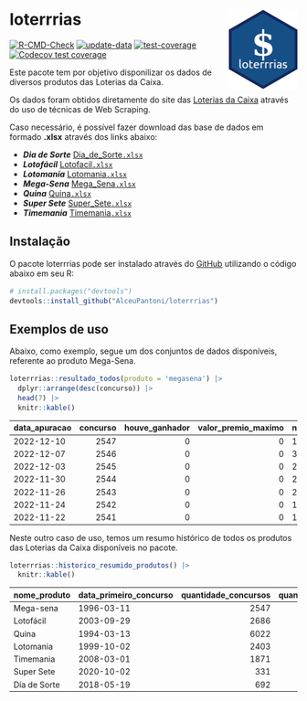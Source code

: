 
<!-- README.md is generated from README.Rmd. Please edit that file -->

# loterrrias <img src="man/figures/logo.png" align="right" height="139" />

<!-- badges: start -->

[![R-CMD-Check](https://github.com/AlceuPantoni/loterrrias/actions/workflows/R-CMD-check.yaml/badge.svg?branch=main)](https://github.com/AlceuPantoni/loterrrias/actions/workflows/R-CMD-check.yaml)
[![update-data](https://github.com/AlceuPantoni/loterrrias/actions/workflows/update-data.yaml/badge.svg)](https://github.com/AlceuPantoni/loterrrias/actions/workflows/update-data.yaml)
[![test-coverage](https://github.com/AlceuPantoni/loterrrias/actions/workflows/test-coverage.yaml/badge.svg?branch=main)](https://github.com/AlceuPantoni/loterrrias/actions/workflows/test-coverage.yaml)
[![Codecov test
coverage](https://codecov.io/gh/AlceuPantoni/loterrrias/branch/main/graph/badge.svg)](https://codecov.io/gh/AlceuPantoni/loterrrias?branch=main)
<!-- badges: end -->

Este pacote tem por objetivo disponilizar os dados de diversos produtos
das Loterias da Caixa.

Os dados foram obtidos diretamente do site das [Loterias da
Caixa](https://loterias.caixa.gov.br/Paginas/default.aspx) através do
uso de técnicas de Web Scraping.

Caso necessário, é possível fazer download das base de dados em formado
**.xlsx** através dos links abaixo:

  - ***Dia de Sorte***
    [Dia\_de\_Sorte`.xlsx`](https://raw.githubusercontent.com/AlceuPantoni/loterrrias/main/data-raw/resultados_diadesorte.xlsx)
  - ***Lotofácil***
    [Lotofacil`.xlsx`](https://raw.githubusercontent.com/AlceuPantoni/loterrrias/main/data-raw/resultados_lotofacil.xlsx)
  - ***Lotomania***
    [Lotomania`.xlsx`](https://raw.githubusercontent.com/AlceuPantoni/loterrrias/main/data-raw/resultados_lotomania.xlsx)
  - ***Mega-Sena***
    [Mega\_Sena`.xlsx`](https://raw.githubusercontent.com/AlceuPantoni/loterrrias/main/data-raw/resultados_megasena.xlsx)
  - ***Quina***
    [Quina`.xlsx`](https://raw.githubusercontent.com/AlceuPantoni/loterrrias/main/data-raw/resultados_quina.xlsx)
  - ***Super Sete***
    [Super\_Sete`.xlsx`](https://raw.githubusercontent.com/AlceuPantoni/loterrrias/main/data-raw/resultados_supersete.xlsx)
  - ***Timemania***
    [Timemania`.xlsx`](https://raw.githubusercontent.com/AlceuPantoni/loterrrias/main/data-raw/resultados_timemania.xlsx)

## Instalação

O pacote loterrrias pode ser instalado através do
[GitHub](https://github.com/) utilizando o código abaixo em seu R:

``` r
# install.packages("devtools")
devtools::install_github("AlceuPantoni/loterrrias")
```

## Exemplos de uso

Abaixo, como exemplo, segue um dos conjuntos de dados disponíveis,
referente ao produto Mega-Sena.

``` r
loterrrias::resultado_todos(produto = 'megasena') |> 
  dplyr::arrange(desc(concurso)) |> 
  head(7) |> 
  knitr::kable()
```

| data\_apuracao | concurso | houve\_ganhador | valor\_premio\_maximo | numeros\_sorteados | num\_1 | num\_2 | num\_3 | num\_4 | num\_5 | num\_6 |
| :------------- | -------: | --------------: | --------------------: | :----------------- | -----: | -----: | -----: | -----: | -----: | -----: |
| 2022-12-10     |     2547 |               0 |                     0 | 10;25;31;37;38;57  |     10 |     25 |     31 |     37 |     38 |     57 |
| 2022-12-07     |     2546 |               0 |                     0 | 3;23;28;34;38;48   |      3 |     23 |     28 |     34 |     38 |     48 |
| 2022-12-03     |     2545 |               0 |                     0 | 20;23;32;36;39;57  |     20 |     23 |     32 |     36 |     39 |     57 |
| 2022-11-30     |     2544 |               0 |                     0 | 25;38;45;53;55;56  |     25 |     38 |     45 |     53 |     55 |     56 |
| 2022-11-26     |     2543 |               0 |                     0 | 2;5;27;30;46;53    |      2 |      5 |     27 |     30 |     46 |     53 |
| 2022-11-24     |     2542 |               0 |                     0 | 12;20;22;25;26;55  |     12 |     20 |     22 |     25 |     26 |     55 |
| 2022-11-22     |     2541 |               0 |                     0 | 10;28;45;47;57;59  |     10 |     28 |     45 |     47 |     57 |     59 |

Neste outro caso de uso, temos um resumo histórico de todos os produtos
das Loterias da Caixa disponíveis no pacote.

``` r
loterrrias::historico_resumido_produtos() |> 
  knitr::kable()
```

| nome\_produto | data\_primeiro\_concurso | quantidade\_concursos | quantidade\_concursos\_com\_ganhador | percentual\_com\_ganhador | media\_premiacao | maior\_premio | menor\_premio | total\_dezenas\_sorteadas | numero\_mais\_sorteado | numero\_menos\_sorteado |
| :------------ | :----------------------- | --------------------: | -----------------------------------: | ------------------------: | ---------------: | ------------: | ------------: | ------------------------: | ---------------------: | ----------------------: |
| Mega-sena     | 1996-03-11               |                  2547 |                                  578 |                      0.23 |       22947758.2 |     289420865 |     348732.75 |                     15282 |                     53 |                      26 |
| Lotofácil     | 2003-09-29               |                  2686 |                                 2415 |                      0.90 |         892633.7 |       8227507 |      10712.22 |                     40290 |                     20 |                       8 |
| Quina         | 1994-03-13               |                  6022 |                                 2481 |                      0.41 |        3248605.7 |     579215957 |      14230.37 |                     30110 |                      4 |                      47 |
| Lotomania     | 1999-10-02               |                  2403 |                                  651 |                      0.27 |        2245039.5 |      37261930 |     109348.66 |                     48060 |                     47 |                      96 |
| Timemania     | 2008-03-01               |                  1871 |                                   68 |                      0.04 |       27234282.4 |     818652938 |     164711.44 |                     13097 |                     20 |                      53 |
| Super Sete    | 2020-10-02               |                   331 |                                   18 |                      0.05 |        2458611.5 |       7786503 |     124747.77 |                      2317 |                      9 |                       1 |
| Dia de Sorte  | 2018-05-19               |                   692 |                                  242 |                      0.35 |         792377.1 |       3770060 |      59101.35 |                      4844 |                     10 |                       1 |
